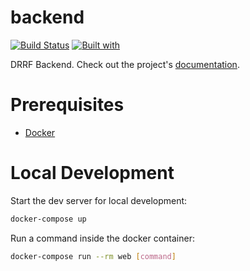 # backend

[![Build Status](https://travis-ci.org/saprative/backend.svg?branch=master)](https://travis-ci.org/saprative/backend)
[![Built with](https://img.shields.io/badge/Built_with-Cookiecutter_Django_Rest-F7B633.svg)](https://github.com/agconti/cookiecutter-django-rest)

DRRF Backend. Check out the project's [documentation](http://saprative.github.io/backend/).

# Prerequisites

- [Docker](https://docs.docker.com/docker-for-mac/install/)  

# Local Development

Start the dev server for local development:
```bash
docker-compose up
```

Run a command inside the docker container:

```bash
docker-compose run --rm web [command]
```

